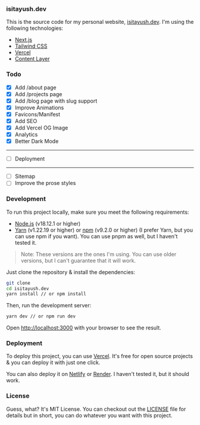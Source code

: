 [LICENSE]: ./LICENSE.MD

### isitayush.dev

This is the source code for my personal website, [isitayush.dev](https://isitayush.dev). I'm using the following technologies:

  * [Next.js](https://nextjs.org/)
  * [Tailwind CSS](https://tailwindcss.com/)
  * [Vercel](https://vercel.com/)
  * [Content Layer](https://www.contentlayer.dev/)

### Todo

- [x] Add /about page
- [x] Add /projects page
- [x] Add /blog page with slug support
- [x] Improve Animations
- [x] Favicons/Manifest
- [x] Add SEO
- [X] Add Vercel OG Image
- [x] Analytics
- [x] Better Dark Mode 
---
- [ ] Deployment
---
- [ ] Sitemap
- [ ] Improve the prose styles

### Development

To run this project locally, make sure you meet the following requirements:

  * [Node.js](https://nodejs.org/en/) (v18.12.1 or higher)
  * [Yarn](https://yarnpkg.com/) (v1.22.19 or higher) or [npm](https://www.npmjs.com/) (v9.2.0 or higher) (I prefer Yarn, but you can use npm if you want). You can use pnpm as well, but I haven't tested it.

> Note: These versions are the ones I'm using. You can use older versions, but I can't guarantee that it will work.
  
Just clone the repository & install the dependencies:

```bash
git clone
cd isitayush.dev
yarn install // or npm install
```

Then, run the development server:

```bash
yarn dev // or npm run dev
```

Open [http://localhost:3000](http://localhost:3000) with your browser to see the result.


### Deployment

To deploy this project, you can use [Vercel](https://vercel.com/). It's free for open source projects & you can deploy it with just one click.

You can also deploy it on [Netlify](https://www.netlify.com/) or [Render](https://render.com/). I haven't tested it, but it should work.

### License

Guess, what? It's MIT License. You can checkout out the [LICENSE] file for details but in short, you can do whatever you want with this project.